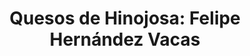 ---
title: "Quesos de Hinojosa: Felipe Hernández Vacas"
url: /hinojosa-de-duero/quesos-de-hinojosa-felipe-hernandez-vacas/
shop: queso
---